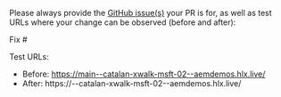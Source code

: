 Please always provide the [GitHub issue(s)](../issues) your PR is for, as well as test URLs where your change can be observed (before and after):

Fix #<gh-issue-id>

Test URLs:
- Before: https://main--catalan-xwalk-msft-02--aemdemos.hlx.live/
- After: https://<branch>--catalan-xwalk-msft-02--aemdemos.hlx.live/
